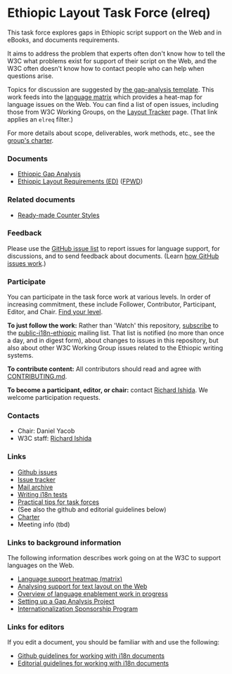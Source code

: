 # Ethiopic Layout Task Force (elreq)

This task force explores gaps in Ethiopic script support on the Web and in eBooks, and documents requirements.

It aims to address the problem that experts often don't know how to tell the W3C what problems exist for support of their script on the Web, and the W3C often doesn't know how to contact people who can help when questions arise.

Topics for discussion are suggested by [the gap-analysis template](http://w3c.github.io/i18n-activity/templates/gap-analysis/gap-analysis_template.html). This work feeds into the [language matrix](http://w3c.github.io/typography/gap-analysis/language-matrix.html) which provides a heat-map for language issues on the Web. You can find a list of open issues, including those from W3C Working Groups, on the [Layout Tracker](http://w3c.github.io/i18n-activity/textlayout/?filter=elreq) page. (That link applies an `elreq` filter.)

For more details about scope, deliverables, work methods, etc., see the [group's charter](https://w3c.github.io/elreq/charter/).

### Documents
- [Ethiopic Gap Analysis](https://w3c.github.io/elreq/gap-analysis/)
- [Ethiopic Layout Requirements (ED)](https://w3c.github.io/elreq/) ([FPWD](https://www.w3.org/TR/elreq/))

### Related documents
- [Ready-made Counter Styles](https://www.w3.org/TR/predefined-counter-styles/)


### Feedback
Please use the [GitHub issue list](https://github.com/w3c/elreq/issues) to report issues for language support, for discussions, and to send feedback about documents. (Learn [how GitHub issues work](http://w3c.github.io/i18n-activity/guidelines/issues.html).)

### Participate
You can participate in the task force work at various levels. In order of increasing commitment, these include Follower, Contributor, Participant, Editor, and Chair. [Find your level](https://github.com/w3c/i18n-activity/wiki/Layout-task-force-roles).

**To just follow the work:** Rather than 'Watch' this repository, [subscribe](mailto:public-i18n-ethiopic-request@w3.org?subject=subscribe) to the [public-i18n-ethiopic](https://lists.w3.org/Archives/Public/public-i18n-ethiopic/) mailing list. That list is notified (no more than once a day, and in digest form), about changes to issues in this repository, but also about other W3C Working Group issues related to the Ethiopic writing systems.

**To contribute content:** All contributors should read and agree with [CONTRIBUTING.md](CONTRIBUTING.md).

**To become a participant, editor, or chair:** contact [Richard Ishida](mailto:ishida@w3.org). We welcome participation requests.


### Contacts

- Chair: Daniel Yacob
- W3C staff: [Richard Ishida](mailto:ishida@w3.org)


### Links
- [Github issues](https://github.com/w3c/elreq/issues)
- [Issue tracker](http://w3c.github.io/i18n-activity/textlayout/?filter=elreq)
- [Mail archive](https://lists.w3.org/Archives/Public/public-i18n-ethiopic/)
- [Writing i18n tests](https://github.com/w3c/i18n-tests/wiki/Writing-i18n-tests)
- [Practical tips for task forces](https://w3c.github.io/i18n-activity/guidelines/process.html) 
- (See also the github and editorial guidelines below)
- [Charter](http://w3c.github.io/alreq/charter/)
- Meeting info (tbd)


### Links to background information
The following information describes work going on at the W3C to support languages on the Web.
- [Language support heatmap (matrix)](http://w3c.github.io/typography/gap-analysis/language-matrix.html)
- [Analysing support for text layout on the Web](https://github.com/w3c/i18n-discuss/wiki/Analysing-support-for-text-layout-on-the-Web)
- [Overview of language enablement work in progress](https://www.w3.org/International/layout)
- [Setting up a Gap Analysis Project](https://github.com/w3c/typography/wiki/Setting-up-a-Gap-Analysis-Project)
- [Internationalization Sponsorship Program](https://www.w3.org/International/sponsorship/)


### Links for editors
If you edit a document, you should be familiar with and use the following:

- [Github guidelines for working with i18n documents](http://w3c.github.io/i18n-activity/guidelines/github)
- [Editorial guidelines for working with i18n documents](http://w3c.github.io/i18n-activity/guidelines/editing)
